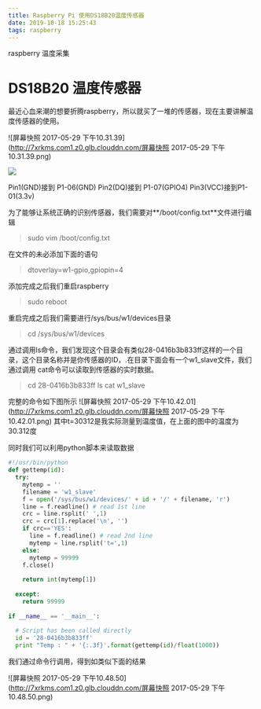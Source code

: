 ```yaml
---
title: Raspberry Pi 使用DS18B20温度传感器
date: 2019-10-18 15:25:43
tags: raspberry
---
```


raspberry 温度采集
<!--more-->

# DS18B20 温度传感器
最近心血来潮的想要折腾raspberry，所以就买了一堆的传感器，现在主要讲解温度传感器的使用。

![屏幕快照 2017-05-29 下午10.31.39](http://7xrkms.com1.z0.glb.clouddn.com/屏幕快照 2017-05-29 下午10.31.39.png)

![](http://7xrkms.com1.z0.glb.clouddn.com/14960683305689.png)

Pin1(GND)接到 P1-06(GND)
Pin2(DQ)接到 P1-07(GPIO4)
Pin3(VCC)接到P1-01(3.3v)

为了能够让系统正确的识别传感器，我们需要对**/boot/config.txt**文件进行编辑
> sudo vim /boot/config.txt

在文件的未必添加下面的语句
> dtoverlay=w1-gpio,gpiopin=4

添加完成之后我们重启raspberry
> sudo reboot

重启完成之后我们需要进行/sys/bus/w1/devices目录
> cd /sys/bus/w1/devices

通过调用ls命令，我们发现这个目录会有类似28-0416b3b833ff这样的一个目录，这个目录名称并是你传感器的ID，.在目录下面会有一个w1_slave文件，我们通过调用 cat命令可以读取到传感器的实时数据。
> cd 28-0416b3b833ff
> ls
> cat w1_slave

完整的命令如下图所示
![屏幕快照 2017-05-29 下午10.42.01](http://7xrkms.com1.z0.glb.clouddn.com/屏幕快照 2017-05-29 下午10.42.01.png)
其中t=30312是我实际测量到温度值，在上面的图中的温度为30.312度


同时我们可以利用python脚本来读取数据

``` python
#!/usr/bin/python
def gettemp(id):
  try:
    mytemp = ''
    filename = 'w1_slave'
    f = open('/sys/bus/w1/devices/' + id + '/' + filename, 'r')
    line = f.readline() # read 1st line
    crc = line.rsplit(' ',1)
    crc = crc[1].replace('\n', '')
    if crc=='YES':
      line = f.readline() # read 2nd line
      mytemp = line.rsplit('t=',1)
    else:
      mytemp = 99999
    f.close()
 
    return int(mytemp[1])
 
  except:
    return 99999
 
if __name__ == '__main__':
 
  # Script has been called directly
  id = '28-0416b3b833ff'
  print "Temp : " + '{:.3f}'.format(gettemp(id)/float(1000))
```

我们通过命令行调用，得到如类似下面的结果

![屏幕快照 2017-05-29 下午10.48.50](http://7xrkms.com1.z0.glb.clouddn.com/屏幕快照 2017-05-29 下午10.48.50.png)